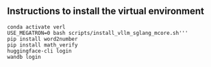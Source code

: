 
## Instructions to install the virtual environment

```conda create -n verl python==3.10
conda activate verl
USE_MEGATRON=0 bash scripts/install_vllm_sglang_mcore.sh'''
pip install word2number
pip install math_verify
huggingface-cli login
wandb login
